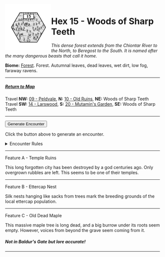 
<img align="left" width=150px src="/images/Hexes/hex15.png">
<h1>Hex 15 - Woods of Sharp Teeth</h1>

*This dense forest extends from the Chiontar River to the North, to Beregost to the South. It is named after the many dangerous beasts that call it home.*

**Biome:** <u>Forest</u>. Forest. Autumnal leaves, dead leaves, wet dirt, low fog, faraway ravens.

---

##### [Return to Map](https://saltygoo.github.io/2024/12/31/BGHex/)
Travel **NW:** [09 - Peldvale](/pages/BaldurHex/09-Peldvale), **N:** [10 - Old Ruins](/pages/BaldurHex/10-OldRuins), **NE:** Woods of Sharp Teeth<br>
Travel **SW:** [14 - Larswood](/pages/BaldurHex/14-LarswoodStones), **S:** [20 - Mutamin's Garden](/pages/BaldurHex/20-Mutamin), **SE:** Woods of Sharp Teeth

 ---
 
<button id="generateText" >Generate Encounter</button> <br>

<span class="grey" id="result" style="height: 75px;"> Click the button above to generate an encounter. </span>

<details markdown="1">
<summary>Encounter Rules</summary>
Generate an encounter the first time the party goes to one of this hex's features and every 12 hours. Encounters can happen on the way to the location or at the destination. If an encounter would happen while the party rests, good survival skills while setting up camp make the encounter happen after the full rest is completed. Search the [Baldur's Gate Wiki](https://baldursgate.fandom.com/wiki/Baldur%27s_Gate_Wiki) for informations on named NPC. Do not hesitate to replace any named NPC by one the players have already met from time to time! It makes for a better story.
</details>

 ---

<span class="blacktitle"> Feature A - Temple Ruins</span>

This long forgotten city has been destroyed by a god centuries ago. Only overgrown rubbles are left. This seems to be one of their temples.

---

<span class="blacktitle"> Feature B - Ettercap Nest</span>

Silk nests hanging like sacks from trees mark the breeding grounds of the local ettercap population.

---

<span class="blacktitle"> Feature C - Old Dead Maple</span>

This massive maple tree is long dead, and a big burrow under its roots seem empty. However, voices from beyond the grave seem coming from it.

##### Not in Baldur's Gate but lore accurate!

---

<script>
    const climate1 = "Forest";
    const climate2 = "Forest";
</script>
<script src="/scripts/BGencounter.js"></script>
